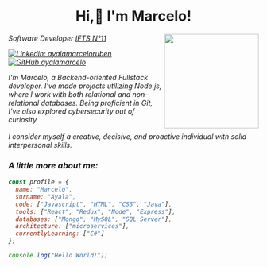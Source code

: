 <h1 align="center"> Hi,👋 I'm Marcelo! </h1>
<img align='right' src="https://avatars.githubusercontent.com/u/123524023?v=4" width="190">
<p><em>Software Developer <a href="https://www.ifts11.com">IFTS N°11</a></p>

[![Linkedin: ayalamarceloruben](https://img.shields.io/badge/-ayalamarceloruben-blue?style=flat-square&logo=Linkedin&logoColor=white&link=https://www.linkedin.com/in/ayalamarceloruben/)](https://www.linkedin.com/in/ayalamarceloruben/)
[![GitHub ayalamarcelo](https://img.shields.io/github/followers/ayalamarcelo?label=follow&style=social)](https://github.com/ayalamarcelo)

<p align="left">I'm Marcelo, a Backend-oriented Fullstack developer. I've made projects utilizing Node.js, where I work with both relational and non-relational databases. Being proficient in Git, I've also explored cybersecurity out of curiosity.<br><br>I consider myself a creative, decisive, and proactive individual with solid interpersonal skills.</p>

### A little more about me:

```javascript
const profile = {
  name: "Marcelo",
  surname: "Ayala",
  code: ["Javascript", "HTML", "CSS", "Java"],
  tools: ["React", "Redux", "Node", "Express"],
  databases: ["Mongo", "MySQL", "SQL Server"],
  architecture: ["microservices"],
  currentlyLearning: ["C#"]
};

console.log("Hello World!");

```
